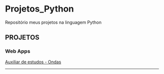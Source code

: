 # Projetos_Python
Repositório meus projetos na linguagem Python

## PROJETOS
### Web Apps
[Auxiliar de estudos - Ondas](https://web-app-ondas.herokuapp.com/)

---
